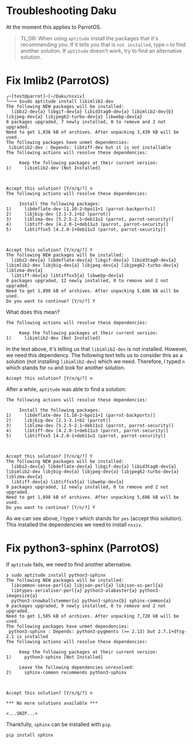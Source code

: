 # Troubleshooting Daku

At the moment this applies to ParrotOS.

> TL;DR: When using `aptitude` install the packages that it's recommending you. If it tells you that is `not installed`, type `n` to find another solution. If `aptitude` doesn't work, try to find an alternative solution. 

# Fix Imlib2 (ParrotOS)

```
┌─[test@parrot]─[~/Daku/nsxiv]
└──╼ $sudo aptitude install libimlib2-dev
The following NEW packages will be installed:
  libbz2-dev{a} libgif-dev{a} libid3tag0-dev{a} libimlib2-dev{b} libjpeg-dev{a} libjpeg62-turbo-dev{a} libwebp-dev{a} 
0 packages upgraded, 7 newly installed, 0 to remove and 2 not upgraded.
Need to get 1,036 kB of archives. After unpacking 3,439 kB will be used.
The following packages have unmet dependencies:
 libimlib2-dev : Depends: libtiff-dev but it is not installable
The following actions will resolve these dependencies:

     Keep the following packages at their current version:
1)     libimlib2-dev [Not Installed]                      



Accept this solution? [Y/n/q/?] n
The following actions will resolve these dependencies:

     Install the following packages:                            
1)     libdeflate-dev [1.10-2~bpo11+1 (parrot-backports)]       
2)     libjbig-dev [2.1-3.1+b2 (parrot)]                        
3)     liblzma-dev [5.2.5-2.1~deb11u1 (parrot, parrot-security)]
4)     libtiff-dev [4.2.0-1+deb11u3 (parrot, parrot-security)]  
5)     libtiffxx5 [4.2.0-1+deb11u3 (parrot, parrot-security)]   



Accept this solution? [Y/n/q/?] Y
The following NEW packages will be installed:
  libbz2-dev{a} libdeflate-dev{a} libgif-dev{a} libid3tag0-dev{a} libimlib2-dev libjbig-dev{a} libjpeg-dev{a} libjpeg62-turbo-dev{a} liblzma-dev{a} 
  libtiff-dev{a} libtiffxx5{a} libwebp-dev{a} 
0 packages upgraded, 12 newly installed, 0 to remove and 2 not upgraded.
Need to get 1,898 kB of archives. After unpacking 5,686 kB will be used.
Do you want to continue? [Y/n/?] Y

```

What does this mean?

```
The following actions will resolve these dependencies:

     Keep the following packages at their current version:
1)     libimlib2-dev [Not Installed]                      
```

In the text above, it's telling us that `libimlib2-dev` is not installed. However, we need this dependency. The following text tells us to consider this as a solution (not installing `libimlib2-dev`) which we need. Therefore, I typed `n` which stands for `no` and look for another solution.

```
Accept this solution? [Y/n/q/?] n
```

After a while, `aptitude` was able to find a solution:

```
The following actions will resolve these dependencies:

     Install the following packages:                            
1)     libdeflate-dev [1.10-2~bpo11+1 (parrot-backports)]       
2)     libjbig-dev [2.1-3.1+b2 (parrot)]                        
3)     liblzma-dev [5.2.5-2.1~deb11u1 (parrot, parrot-security)]
4)     libtiff-dev [4.2.0-1+deb11u3 (parrot, parrot-security)]  
5)     libtiffxx5 [4.2.0-1+deb11u3 (parrot, parrot-security)]   



Accept this solution? [Y/n/q/?] Y
The following NEW packages will be installed:
  libbz2-dev{a} libdeflate-dev{a} libgif-dev{a} libid3tag0-dev{a} libimlib2-dev libjbig-dev{a} libjpeg-dev{a} libjpeg62-turbo-dev{a} liblzma-dev{a} 
  libtiff-dev{a} libtiffxx5{a} libwebp-dev{a} 
0 packages upgraded, 12 newly installed, 0 to remove and 2 not upgraded.
Need to get 1,898 kB of archives. After unpacking 5,686 kB will be used.
Do you want to continue? [Y/n/?] Y
```

As we can see above, I type `Y` which stands for `yes` (accept this solution). This installed the dependencies we need to install `nsxiv`.

# Fix python3-sphinx (ParrotOS)

If `aptitude` fails, we need to find another alternative. 

```
❯ sudo aptitude install python3-sphinx
The following NEW packages will be installed:
  libcommon-sense-perl{a} libjson-perl{a} libjson-xs-perl{a} 
  libtypes-serialiser-perl{a} python3-alabaster{a} python3-imagesize{a} 
  python3-snowballstemmer{a} python3-sphinx{b} sphinx-common{a} 
0 packages upgraded, 9 newly installed, 0 to remove and 2 not upgraded.
Need to get 1,505 kB of archives. After unpacking 7,720 kB will be used.
The following packages have unmet dependencies:
 python3-sphinx : Depends: python3-pygments (>= 2.13) but 2.7.1+dfsg-2.1 is installed
The following actions will resolve these dependencies:

     Keep the following packages at their current version:
1)     python3-sphinx [Not Installed]                     

     Leave the following dependencies unresolved:         
2)     sphinx-common recommends python3-sphinx            



Accept this solution? [Y/n/q/?] n

*** No more solutions available ***

<...SNIP...>
```

Thankfully, `sphinx` can be installed with `pip`.

```
pip install sphinx
```

